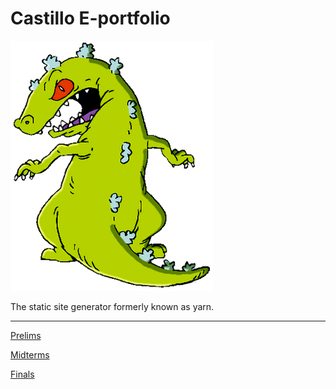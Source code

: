 # Castillo E-portfolio



![](./docs/images/reptar.png)

The static site generator formerly known as yarn.

---

[Prelims](http://reptar.github.io/)

[Midterms](./docs/DEVELOPMENT.md)

[Finals](./docs/CONTRIBUTING.md)




